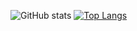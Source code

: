 ![GitHub stats](https://github-readme-stats.vercel.app/api?username=JohnHeikens&show_icons=true&theme=radical)
[![Top Langs](https://github-readme-stats.vercel.app/api/top-langs/?username=JohnHeikens&theme=radical)](https://github.com/anuraghazra/github-readme-stats)

